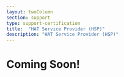 ```yaml
---
layout: twoColumn
section: support
type: support-certification
title:  "HAT Service Provider (HSP)"
description: "HAT Service Provider (HSP)"
---
```


# Coming Soon!
